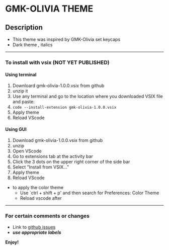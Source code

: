 # GMK-OLIVIA THEME 
## Description
* This theme was inspired by GMK-Olivia set keycaps
* Dark theme , italics
----------


### To install with vsix (NOT YET PUBLISHED)
#### Using terminal
1. Downloard gmk-olivia-1.0.0.vsix from github
2. unzip it 
3. Use any terminal and go to the location where you downloaded VSIX file and paste:
4. `code --install-extension gmk-olivia-1.0.0.vsix`
5. Apply theme
6. Reload VScode

#### Using GUI
1. Download gmk-olivia-1.0.0.vsix from github
2. unzip
3. Open VScode
4. Go to extensions tab at the activity bar
5. Click the 3 dots on the upper right corner of the side bar
6. Select "Install from VSIX..."
7. Apply theme
8. Reload VScode


* to apply the color theme
    * Use `ctrl + shift + p' and then search for Preferences: Color Theme
    * Reload vscode after

-------------
### For certain comments or changes
* Link to [github issues](https://github.com/rvjanapin/gmkolivia/issues)
* ***use appropriate labels*** 

**Enjoy!**
